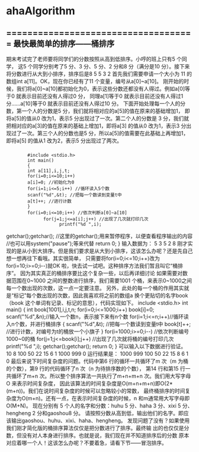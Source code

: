 # ahaAlgorithm
====================================
最快最简单的排序——桶排序
------------------------------------------------
期末考试完了老师要将同学们的分数按照从高到低排序。小哼的班上只有5 个同学，
这5 个同学分别考了5 分、3 分、5 分、2 分和8 分（满分是10 分）。接下来将分数进行从大到小排序，排序后是8 5 5 3 2
首先我们需要申请一个大小为 11 的数组int a[11]。OK，现在你已经有了11 个变量，编号从a[0]~a[10]。
刚开始的时候，我们将a[0]~a[10]都初始化为0，表示这些分数还都没有人得过。例如a[0]等于0 就表示目前还没有人得过0 分，
同理a[1]等于0 就表示目前还没有人得过1 分……a[10]等于0 就表示目前还没有人得过10 分。
下面开始处理每一个人的分数，第一个人的分数是5 分，我们就将相对应的a[5]的值在原来的基础增加1，
即将a[5]的值从0 改为1，表示5 分出现过了一次。第二个人的分数是 3 分，我们就把相对应的a[3]的值在原来的基础上增加1，即将a[3]
的值从0 改为1，表示3 分出现过了一次。第三个人的分数也是5 分，所以a[5]的值需要在此基础上再增加1，即将a[5]
的值从1 改为2，表示5 分出现过了两次。

###
            #include <stdio.h>
            int main()
            {
            int a[11],i,j,t;
            for(i=0;i<=10;i++)
            a[i]=0; //初始化为0
            for(i=1;i<=5;i++) //循环读入5个数
            scanf("%d",&t); //把每一个数读到变量t中
            a[t]++; //进行计数
            }
            for(i=0;i<=10;i++) //依次判断a[0]~a[10]
                  for(j=1;j<=a[i];j++) //出现了几次就打印几次
                        printf("%d ",i);
   getchar();getchar();
   //这里的getchar();用来暂停程序，以便查看程序输出的内容
   //也可以用system("pause");等来代替
   return 0;
   }
输入数据为：
5 3 5 2 8
刚才实现的是从小到大排序。但是我们要求是从大到小排序，这该怎么办呢？还是先自己想一想再往下看哦。其实很简单，
只需要将for(i=0;i<=10;i++)改为for(i=10;i>=0;i--)就OK 啦，快去试一试吧。这种排序方法我们暂且叫它“桶排序”。
因为其实真正的桶排序要比这个复杂一些，以后再详细讨论
如果需要对数据范围在0~1000 之间的整数进行排序，我们需要1001 个桶，来表示0~1000之间每一个数出现的次数，这一点一定要注意。
另外，此处的每一个桶的作用其实就是“标记”每个数出现的次数，因此我喜欢将之前的数组a 
换个更贴切的名字book（book 这个单词有记录、标记的意思），代码实现如下。
include <stdio.h>
int main()
{
int book[1001],i,j,t,n;
for(i=0;i<=1000;i++)
book[i]=0;
scanf("%d",&n);//输入一个数n，表示接下来有n个数
for(i=1;i<=n;i++)//循环读入n个数，并进行桶排序
{
scanf("%d",&t); //把每一个数读到变量t中
book[t]++; //进行计数，对编号为t的桶放一个小旗子
}
for(i=1000;i>=0;i--) //依次判断编号1000~0的桶
for(j=1;j<=book[i];j++) //出现了几次就将桶的编号打印几次
printf("%d ",i);
getchar();getchar();
return 0;
}
可以输入以下数据进行验证。
10
8 100 50 22 15 6 1 1000 999 0
运行结果是：
1000 999 100 50 22 15 8 6 1 0
最后来说下时间复杂度的问题。代码中第6 行的循环一共循环了m 次（m 为桶的个数），第9 行的代码循环了n 次（n 为待排序数的个数），
第14 行和第15 行一共循环了m+n 次。所以整个排序算法一共执行了m+n+m+n 次。我们用大写字母O 来表示时间复杂度，
因此该算法的时间复杂度是O(m+n+m+n)即O(2*(m+n))。我们在说时间复杂度的时候可以忽略较小的常数，
最终桶排序的时间复杂度为O(m+n)。还有一点，在表示时间复杂度的时候，n 和m通常用大写字母即O(M+N)。
现在分别有 5 个人的名字和分数：huhu 5 分、haha 3 分、xixi 5 分、hengheng 2 分和gaoshou8 分。
请按照分数从高到低，输出他们的名字。即应该输出gaoshou、huhu、xixi、haha、hengheng。
发现问题了没有？如果使用我们刚才简化版的桶排序算法仅仅是把分数进行了排序。最终输
出的也仅仅是分数，但没有对人本身进行排序。也就是说，我们现在并不知道排序后的分数
原本对应着哪一个人！这该怎么办呢？不要着急，请看下节——冒泡排序。
